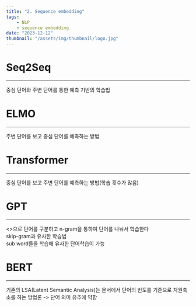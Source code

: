 ```yaml
---
title: "2. Sequence embedding"
tags:
    - NLP
    - sequence embedding
date: "2023-12-12"
thumbnail: "/assets/img/thumbnail/logo.jpg"
---
```


# Seq2Seq
---
중심 단어와 주변 단어를 통한 예측 기반의 학습법  

# ELMO
---
주변 단어를 보고 중심 단어를 예측하는 방법

# Transformer
---
중심 단어를 보고 주변 단어를 예측하는 방법(학습 횟수가 많음)

# GPT
---
<>으로 단어를 구분하고 n-gram을 통하여 단어를 나눠서 학습한다  
skip-gram과 유사한 학습법  
sub word들을 학습해 유사한 단어학습이 가능

# BERT
---
기존의 LSA(Latent Semantic Analysis)는 문서에서 단어의 빈도를 기준으로 차원축소를 하는 방법론 -> 단어 의미 유추에 약함  
